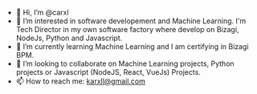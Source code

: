 - 👋 Hi, I’m @carxl
- 👀 I’m interested in software developement and Machine Learning. I'm Tech Director in my own software factory where develop on Bizagi, NodeJs, Python and Javascript. 
- 🌱 I’m currently learning Machine Learning and I am certifying in Bizagi BPM.
- 💞️ I’m looking to collaborate on Machine Learning projects, Python projects or Javascript (NodeJS, React, VueJs) Projects.
- 📫 How to reach me: karxll@gmail.com

<!---
carxl/carxl is a ✨ special ✨ repository because its `README.md` (this file) appears on your GitHub profile.
You can click the Preview link to take a look at your changes.
--->
